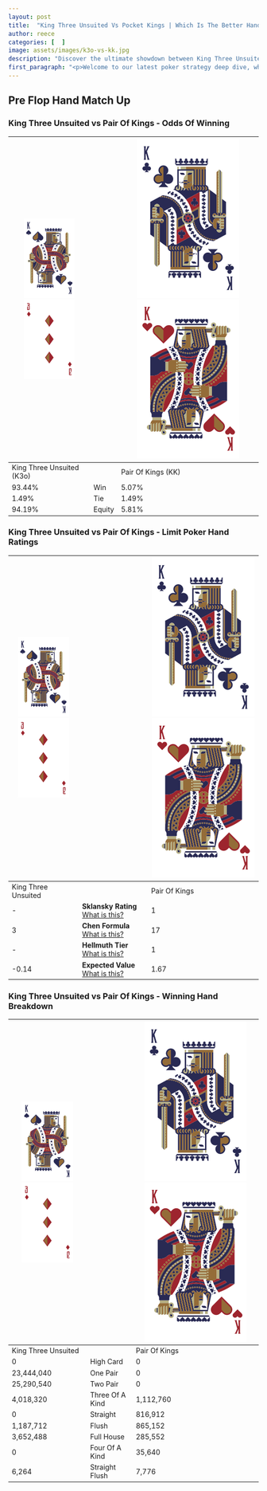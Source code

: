 ```yaml
---
layout: post
title:  "King Three Unsuited Vs Pocket Kings | Which Is The Better Hand In Poker? A Complete Guide"
author: reece
categories: [  ]
image: assets/images/k3o-vs-kk.jpg
description: "Discover the ultimate showdown between King Three Unsuited and Pair Of Kings in poker! Uncover the odds, strategies, and scenarios where one hand triumphs over the other. Get ready to up your poker game with this thrilling analysis."
first_paragraph: "<p>Welcome to our latest poker strategy deep dive, where we're pitting two distinct hands against each other in a high-stakes showdown: King Three Unsuited vs Pair Of Kings.</p><p>In the dynamic world of poker, every decision counts, and knowing which hand holds the upper hand is key to your success at the table.</p><p>In this article, we'll dissect these two hands, explore the scenarios where one dominates the other, and equip you with the knowledge to make strategic choices that can tip the odds in your favor.</p><p>Get ready to unravel the intriguing dynamics of these poker hands and elevate your game to new heights.</p>"
---
```




[comment]: # (sp0)

## Pre Flop Hand Match Up

<div class="table hand-ratings" markdown="1"> 



### King Three Unsuited vs Pair Of Kings - Odds Of Winning


    
| ![image info](assets/images/hand1/K.png) ![image info](assets/images/hand1/3o.png) |  | ![image info](assets/images/hand2/K.png) ![image info](assets/images/hand2/Ko.png) |
| -------- | -------- | -------- |
| King Three Unsuited (K3o) |  | Pair Of Kings (KK) |
| 93.44% | Win | 5.07% |
| 1.49% | Tie | 1.49% |
| 94.19% | Equity | 5.81% |




[comment]: # (sp1)



### King Three Unsuited vs Pair Of Kings - Limit Poker Hand Ratings


    
| ![image info](assets/images/hand1/K.png) ![image info](assets/images/hand1/3o.png) |  | ![image info](assets/images/hand2/K.png) ![image info](assets/images/hand2/Ko.png) |
| -------- | -------- | -------- |
| King Three Unsuited |  | Pair Of Kings |
| - | **Sklansky Rating** [What is this?](/sklansky-rating-explained) | 1 |
| 3 | **Chen Formula** [What is this?](/chen-formula-explained) | 17 |
| - | **Hellmuth Tier** [What is this?](/Hellmuth-tier-explained) | 1 |
| -0.14 | **Expected Value** [What is this?](/expected-value-explained) | 1.67 |




[comment]: # (sp2)



### King Three Unsuited vs Pair Of Kings - Winning Hand Breakdown


    
| ![image info](assets/images/hand1/K.png) ![image info](assets/images/hand1/3o.png) |  | ![image info](assets/images/hand2/K.png) ![image info](assets/images/hand2/Ko.png) |
| -------- | -------- | -------- |
| King Three Unsuited |  | Pair Of Kings |
| 0 | High Card | 0 |
| 23,444,040 | One Pair | 0 |
| 25,290,540 | Two Pair | 0 |
| 4,018,320 | Three Of A Kind | 1,112,760 |
| 0 | Straight | 816,912 |
| 1,187,712 | Flush | 865,152 |
| 3,652,488 | Full House | 285,552 |
| 0 | Four Of A Kind | 35,640 |
| 6,264 | Straight Flush | 7,776 |




[comment]: # (sp3)



</div>

[comment]: # (sp4)



[comment]: # (sp5)

